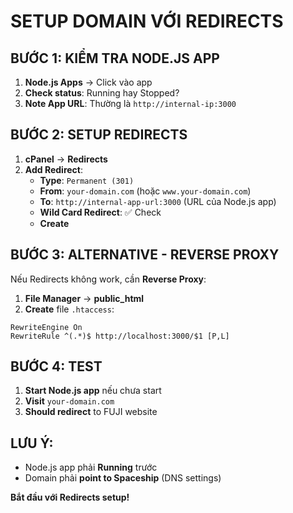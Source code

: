 # SETUP DOMAIN VỚI REDIRECTS

## BƯỚC 1: KIỂM TRA NODE.JS APP
1. **Node.js Apps** → Click vào app
2. **Check status**: Running hay Stopped?
3. **Note App URL**: Thường là `http://internal-ip:3000`

## BƯỚC 2: SETUP REDIRECTS
1. **cPanel** → **Redirects**
2. **Add Redirect**:
   - **Type**: `Permanent (301)` 
   - **From**: `your-domain.com` (hoặc `www.your-domain.com`)
   - **To**: `http://internal-app-url:3000` (URL của Node.js app)
   - **Wild Card Redirect**: ✅ Check
   - **Create**

## BƯỚC 3: ALTERNATIVE - REVERSE PROXY
Nếu Redirects không work, cần **Reverse Proxy**:
1. **File Manager** → **public_html**
2. **Create** file `.htaccess`:
```
RewriteEngine On
RewriteRule ^(.*)$ http://localhost:3000/$1 [P,L]
```

## BƯỚC 4: TEST
1. **Start Node.js app** nếu chưa start
2. **Visit** `your-domain.com`
3. **Should redirect** to FUJI website

## LƯU Ý:
- Node.js app phải **Running** trước
- Domain phải **point to Spaceship** (DNS settings)

**Bắt đầu với Redirects setup!**